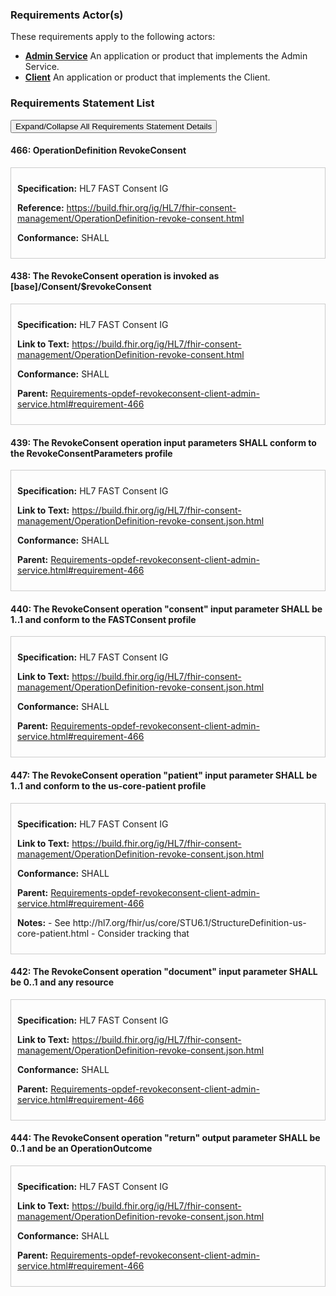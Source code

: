 
### Requirements Actor(s)

<p>These requirements apply to the following actors: </p>
<ul>
<li><b><a href="ActorDefinition-admin-service.html">Admin Service</a></b>&nbsp;An application or product that implements the Admin Service.</li>
<li><b><a href="ActorDefinition-client.html">Client</a></b>&nbsp;An application or product that implements the Client.</li>
</ul>

### Requirements Statement List

<p>
<button class="btn btn-info btn-lg btn-block" type="button" title="Click to Expand/Collapse All Requirements Statement Details" data-toggle="collapse" data-target="#req-466detail,#req-438detail,#req-439detail,#req-440detail,#req-447detail,#req-442detail,#req-444detail" aria-expanded="false">Expand/Collapse All Requirements Statement Details</button>
</p>

#### <a id="requirement-466" title="Click to Open or Close Details" data-toggle="collapse" data-target="#req-466detail" aria-expanded="false">466:&nbsp;OperationDefinition RevokeConsent</a>

<div class="collapse" id="req-466detail">
<div class="card card-body" style="border:1px solid;border-color:#cccccc;padding:10px" markdown="1">
<p>
<b>Specification:</b>&nbsp;HL7 FAST Consent IG
</p>
<p>
<b>Reference:</b>&nbsp;<a href="https://build.fhir.org/ig/HL7/fhir-consent-management/OperationDefinition-revoke-consent.html">https://build.fhir.org/ig/HL7/fhir-consent-management/OperationDefinition-revoke-consent.html</a>
</p>
<p><b>Conformance:</b>&nbsp;SHALL</p>
</div>
</div>

#### <a id="requirement-438" title="Click to Open or Close Details" data-toggle="collapse" data-target="#req-438detail" aria-expanded="false">438:&nbsp;The RevokeConsent operation is invoked as [base]/Consent/$revokeConsent</a>

<div class="collapse" id="req-438detail">
<div class="card card-body" style="border:1px solid;border-color:#cccccc;padding:10px" markdown="1">
<p>
<b>Specification:</b>&nbsp;HL7 FAST Consent IG
</p>
<p>
<b>Link to Text:</b>&nbsp;<a href="https://build.fhir.org/ig/HL7/fhir-consent-management/OperationDefinition-revoke-consent.html#:~:text=URL%3A%20%5Bbase%5D/Consent/%24revokeConsent">https://build.fhir.org/ig/HL7/fhir-consent-management/OperationDefinition-revoke-consent.html</a>
</p>
<p><b>Conformance:</b>&nbsp;SHALL</p>
<p>
<b>Parent:</b>&nbsp;<a href="Requirements-opdef-revokeconsent-client-admin-service.html#requirement-466">Requirements-opdef-revokeconsent-client-admin-service.html#requirement-466</a>
</p>
</div>
</div>

#### <a id="requirement-439" title="Click to Open or Close Details" data-toggle="collapse" data-target="#req-439detail" aria-expanded="false">439:&nbsp;The RevokeConsent operation input parameters SHALL conform to the RevokeConsentParameters profile</a>

<div class="collapse" id="req-439detail">
<div class="card card-body" style="border:1px solid;border-color:#cccccc;padding:10px" markdown="1">
<p>
<b>Specification:</b>&nbsp;HL7 FAST Consent IG
</p>
<p>
<b>Link to Text:</b>&nbsp;<a href="https://build.fhir.org/ig/HL7/fhir-consent-management/OperationDefinition-revoke-consent.json.html#:~:text=%22inputProfile%22%20%3A%20%22http%3A//hl7.org/fhir/us/consent%2Dmanagement/StructureDefinition/RevokeConsentParameters%22">https://build.fhir.org/ig/HL7/fhir-consent-management/OperationDefinition-revoke-consent.json.html</a>
</p>
<p><b>Conformance:</b>&nbsp;SHALL</p>
<p>
<b>Parent:</b>&nbsp;<a href="Requirements-opdef-revokeconsent-client-admin-service.html#requirement-466">Requirements-opdef-revokeconsent-client-admin-service.html#requirement-466</a>
</p>
</div>
</div>

#### <a id="requirement-440" title="Click to Open or Close Details" data-toggle="collapse" data-target="#req-440detail" aria-expanded="false">440:&nbsp;The RevokeConsent operation "consent" input parameter SHALL be 1..1 and conform to the FASTConsent profile</a>

<div class="collapse" id="req-440detail">
<div class="card card-body" style="border:1px solid;border-color:#cccccc;padding:10px" markdown="1">
<p>
<b>Specification:</b>&nbsp;HL7 FAST Consent IG
</p>
<p>
<b>Link to Text:</b>&nbsp;<a href="https://build.fhir.org/ig/HL7/fhir-consent-management/OperationDefinition-revoke-consent.json.html#:~:text=%22name%22%20%3A%20%22consent,us/consent%2Dmanagement/StructureDefinition/FASTConsent%22">https://build.fhir.org/ig/HL7/fhir-consent-management/OperationDefinition-revoke-consent.json.html</a>
</p>
<p><b>Conformance:</b>&nbsp;SHALL</p>
<p>
<b>Parent:</b>&nbsp;<a href="Requirements-opdef-revokeconsent-client-admin-service.html#requirement-466">Requirements-opdef-revokeconsent-client-admin-service.html#requirement-466</a>
</p>
</div>
</div>

#### <a id="requirement-447" title="Click to Open or Close Details" data-toggle="collapse" data-target="#req-447detail" aria-expanded="false">447:&nbsp;The RevokeConsent operation "patient" input parameter SHALL be 1..1 and conform to the us-core-patient profile</a>

<div class="collapse" id="req-447detail">
<div class="card card-body" style="border:1px solid;border-color:#cccccc;padding:10px" markdown="1">
<p>
<b>Specification:</b>&nbsp;HL7 FAST Consent IG
</p>
<p>
<b>Link to Text:</b>&nbsp;<a href="https://build.fhir.org/ig/HL7/fhir-consent-management/OperationDefinition-revoke-consent.json.html#:~:text=%22name%22%20%3A%20%22patient,core/StructureDefinition/us%2Dcore%2Dpatient%22">https://build.fhir.org/ig/HL7/fhir-consent-management/OperationDefinition-revoke-consent.json.html</a>
</p>
<p><b>Conformance:</b>&nbsp;SHALL</p>
<p>
<b>Parent:</b>&nbsp;<a href="Requirements-opdef-revokeconsent-client-admin-service.html#requirement-466">Requirements-opdef-revokeconsent-client-admin-service.html#requirement-466</a>
</p>
<p>
<b>Notes:</b>&nbsp;- See http://hl7.org/fhir/us/core/STU6.1/StructureDefinition-us-core-patient.html
- Consider tracking that
</p>
</div>
</div>

#### <a id="requirement-442" title="Click to Open or Close Details" data-toggle="collapse" data-target="#req-442detail" aria-expanded="false">442:&nbsp;The RevokeConsent operation "document" input parameter SHALL be 0..1 and any resource</a>

<div class="collapse" id="req-442detail">
<div class="card card-body" style="border:1px solid;border-color:#cccccc;padding:10px" markdown="1">
<p>
<b>Specification:</b>&nbsp;HL7 FAST Consent IG
</p>
<p>
<b>Link to Text:</b>&nbsp;<a href="https://build.fhir.org/ig/HL7/fhir-consent-management/OperationDefinition-revoke-consent.json.html#:~:text=%22name%22%20%3A%20%22document%22%2C%0A%20%20%20%20%20%20%22use%22%20%3A%20%22in%22%2C%0A%20%20%20%20%20%20%22min%22%20%3A%200%2C%0A%20%20%20%20%20%20%22max%22%20%3A%20%221%22%2C%0A%20%20%20%20%20%20%22documentation%22%20%3A%20%22Accompanying%20documentation%20for%20the%20revocation%20of%20the%20Consent%20in%20the%20form%20of%20a%20DocumentReference%20or%20QuestionnaireResponse%20(see%20Input%20Parameters%20Profile%20for%20conformance)%22%2C%0A%20%20%20%20%20%20%22type%22%20%3A%20%22Resource%22">https://build.fhir.org/ig/HL7/fhir-consent-management/OperationDefinition-revoke-consent.json.html</a>
</p>
<p><b>Conformance:</b>&nbsp;SHALL</p>
<p>
<b>Parent:</b>&nbsp;<a href="Requirements-opdef-revokeconsent-client-admin-service.html#requirement-466">Requirements-opdef-revokeconsent-client-admin-service.html#requirement-466</a>
</p>
</div>
</div>

#### <a id="requirement-444" title="Click to Open or Close Details" data-toggle="collapse" data-target="#req-444detail" aria-expanded="false">444:&nbsp;The RevokeConsent operation "return" output parameter SHALL be 0..1 and be an OperationOutcome</a>

<div class="collapse" id="req-444detail">
<div class="card card-body" style="border:1px solid;border-color:#cccccc;padding:10px" markdown="1">
<p>
<b>Specification:</b>&nbsp;HL7 FAST Consent IG
</p>
<p>
<b>Link to Text:</b>&nbsp;<a href="https://build.fhir.org/ig/HL7/fhir-consent-management/OperationDefinition-revoke-consent.json.html#:~:text=%22name%22%20%3A%20%22return%22%2C%0A%20%20%20%20%20%20%22use%22%20%3A%20%22out%22%2C%0A%20%20%20%20%20%20%22min%22%20%3A%200%2C%0A%20%20%20%20%20%20%22max%22%20%3A%20%221%22%2C%0A%20%20%20%20%20%20%22documentation%22%20%3A%20%22Optional%20outcome%20of%20the%20operation%20call%22%2C%0A%20%20%20%20%20%20%22type%22%20%3A%20%22OperationOutcome%22">https://build.fhir.org/ig/HL7/fhir-consent-management/OperationDefinition-revoke-consent.json.html</a>
</p>
<p><b>Conformance:</b>&nbsp;SHALL</p>
<p>
<b>Parent:</b>&nbsp;<a href="Requirements-opdef-revokeconsent-client-admin-service.html#requirement-466">Requirements-opdef-revokeconsent-client-admin-service.html#requirement-466</a>
</p>
</div>
</div>


<br/>
